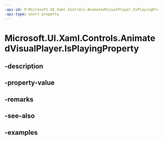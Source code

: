 ```yaml
---
-api-id: P:Microsoft.UI.Xaml.Controls.AnimatedVisualPlayer.IsPlayingProperty
-api-type: winrt property
---
```


<!-- Property syntax.
public DependencyProperty IsPlayingProperty { get; }
-->

# Microsoft.UI.Xaml.Controls.AnimatedVisualPlayer.IsPlayingProperty

## -description

## -property-value

## -remarks

## -see-also

## -examples

